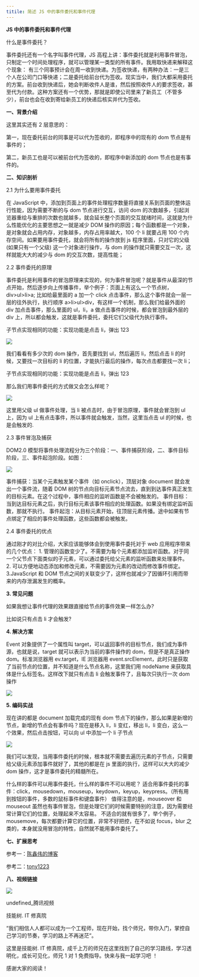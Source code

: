 ```yaml
---
titile: 简述 JS 中的事件委托和事件代理
---
```


**JS 中的事件委托和事件代理**

什么是事件委托？

事件委托还有一个名字叫事件代理，JS 高程上讲：事件委托就是利用事件冒泡，只制定一个时间处理程序，就可以管理某一类型的所有事件。我用取快递来解释这个现象： 有三个同事预计会在周一收到快递。为签收快递，有两种办法：一是三个人在公司门口等快递；二是委托给前台代为签收。现实当中，我们大都采用委托的方案。前台收到快递后，她会判断收件人是谁，然后按照收件人的要求签收，甚至代为付款。这种方案还有一个优势，那就是即使公司里来了新员工（不管多少），前台也会在收到寄给新员工的快递后核实并代为签收。

**一、背景介绍**

这里其实还有 2 层意思的：

第一，现在委托前台的同事是可以代为签收的，即程序中的现有的 dom 节点是有事件的；

第二，新员工也是可以被前台代为签收的，即程序中新添加的 dom 节点也是有事件的。

**二、知识剖析**

2.1 为什么要用事件委托

在 JavaScript 中，添加到页面上的事件处理程序数量将直接关系到页面的整体运行性能，因为需要不断的与 dom 节点进行交互，访问 dom 的次数越多，引起浏览器重绘与重排的次数也就越多，就会延长整个页面的交互就绪时间，这就是为什么性能优化的主要思想之一就是减少 DOM 操作的原因；每个函数都是一个对象，是对象就会占用内存，对象越多，内存占用率越大，100 个 li 就要占用 100 个内存空间。如果要用事件委托，就会将所有的操作放到 js 程序里面，只对它的父级 (如果只有一个父级) 这一个对象进行操作，与 dom 的操作就只需要交互一次，这样就能大大的减少与 dom 的交互次数，提高性能；

2.2 事件委托的原理

事件委托是利用事件的冒泡原理来实现的，何为事件冒泡呢？就是事件从最深的节点开始，然后逐步向上传播事件，举个例子：页面上有这么一个节点树，div>ul>li>a; 比如给最里面的 a 加一个 click 点击事件，那么这个事件就会一层一层的往外执行，执行顺序 a>li>ul>div，有这样一个机制，那么我们给最外面的 div 加点击事件，那么里面的 ul，li，a 做点击事件的时候，都会冒泡到最外层的 div 上，所以都会触发，这就是事件委托，委托它们父级代为执行事件。

子节点实现相同的功能：实现功能是点击 li，弹出 123

![](http://upload-images.jianshu.io/upload_images/7503015-4e260b47b00d4bcf.png)

我们看看有多少次的 dom 操作，首先要找到 ul，然后遍历 li，然后点击 li 的时候，又要找一次目标的 li 的位置，才能执行最后的操作，每次点击都要找一次 li；

子节点实现相同的功能：实现功能是点击 li，弹出 123

那么我们用事件委托的方式做又会怎么样呢？

![](http://upload-images.jianshu.io/upload_images/7503015-2421861e8b2fdb07.png)

这里用父级 ul 做事件处理，当 li 被点击时，由于冒泡原理，事件就会冒泡到 ul 上，因为 ul 上有点击事件，所以事件就会触发，当然，这里当点击 ul 的时候，也是会触发的.

2.3 事件冒泡及捕获

DOM2.0 模型将事件处理流程分为三个阶段：一、事件捕获阶段，二、事件目标阶段，三、事件起泡阶段。如图：

![](http://upload-images.jianshu.io/upload_images/7503015-3207c2ef357563a9.png)

事件捕获：当某个元素触发某个事件（如 onclick），顶层对象 document 就会发出一个事件流，随着 DOM 树的节点向目标元素节点流去，直到到达事件真正发生的目标元素。在这个过程中，事件相应的监听函数是不会被触发的。 事件目标：当到达目标元素之后，执行目标元素该事件相应的处理函数。如果没有绑定监听函数，那就不执行。 事件起泡：从目标元素开始，往顶层元素传播。途中如果有节点绑定了相应的事件处理函数，这些函数都会被触发。

2.4 事件委托的优点

通过刚才的对比介绍，大家应该能够体会到使用事件委托对于 web 应用程序带来的几个优点： 1. 管理的函数变少了。不需要为每个元素都添加监听函数。对于同一个父节点下面类似的子元素，可以通过委托给父元素的监听函数来处理事件。 2. 可以方便地动态添加和修改元素，不需要因为元素的改动而修改事件绑定。 3.JavaScript 和 DOM 节点之间的关联变少了，这样也就减少了因循环引用而带来的内存泄漏发生的概率。

**3. 常见问题**

如果我想让事件代理的效果跟直接给节点的事件效果一样怎么办?

比如说只有点击 li 才会触发?

**4. 解决方案**

Event 对象提供了一个属性叫 target，可以返回事件的目标节点，我们成为事件源，也就是说，target 就可以表示为当前的事件操作的 dom，但是不是真正操作 dom。标准浏览器用 ev.target，IE 浏览器用 event.srcElement，此时只是获取了当前节点的位置，并不知道是什么节点名称，这里我们用 nodeName 来获取具体是什么标签名。这样改下就只有点击 li 会触发事件了，且每次只执行一次 dom 操作

![](http://upload-images.jianshu.io/upload_images/7503015-20b5f98519d72a50.png)

**5. 编码实战**

现在讲的都是 document 加载完成的现有 dom 节点下的操作，那么如果是新增的节点，新增的节点会有事件吗？现在是移入 li，li 变红，移出 li，li 变白，这么一个效果，然后点击按钮，可以向 ul 中添加一个 li 子节点

![](http://upload-images.jianshu.io/upload_images/7503015-d7740f748cfe8b89.png)

我们可以发现，当用事件委托的时候，根本就不需要去遍历元素的子节点，只需要给父级元素添加事件就好了，其他的都是在 js 里面的执行，这样可以大大的减少 dom 操作，这才是事件委托的精髓所在。

什么样的事件可以用事件委托，什么样的事件不可以用呢？ 适合用事件委托的事件：click，mousedown，mouseup，keydown，keyup，keypress。（所有用到按钮的事件，多数的鼠标事件和键盘事件） 值得注意的是，mouseover 和 mouseout 虽然也有事件冒泡，但是处理它们的时候需要特别的注意，因为需要经常计算它们的位置，处理起来不太容易。 不适合的就有很多了，举个例子，mousemove，每次都要计算它的位置，非常不好把控，在不如说 focus，blur 之类的，本身就没用冒泡的特性，自然就不能用事件委托了。

**七、扩展思考**

参考一：[陈鑫伟的博客](https://link.jianshu.com/?t=https%3A%2F%2Fwww.cnblogs.com%2FowenChen%2Farchive%2F2013%2F02%2F18%2F2915521.html)

参考二：[tony1223](https://link.jianshu.com/?t=http%3A%2F%2Fithelp.ithome.com.tw%2Farticles%2F10120565)

**八、视频链接**

![](https://upload.jianshu.io/videos/cover_imgs/null?imageView2/1/w/90/h/90)

undefined_腾讯视频

技能树. IT 修真院

“我们相信人人都可以成为一个工程师，现在开始，找个师兄，带你入门，掌控自己学习的节奏，学习的路上不再迷茫”。

这里是技能树. IT 修真院，成千上万的师兄在这里找到了自己的学习路线，学习透明化，成长可见化，师兄 1 对 1 免费指导。快来与我一起学习吧 ！

感谢大家的阅读！